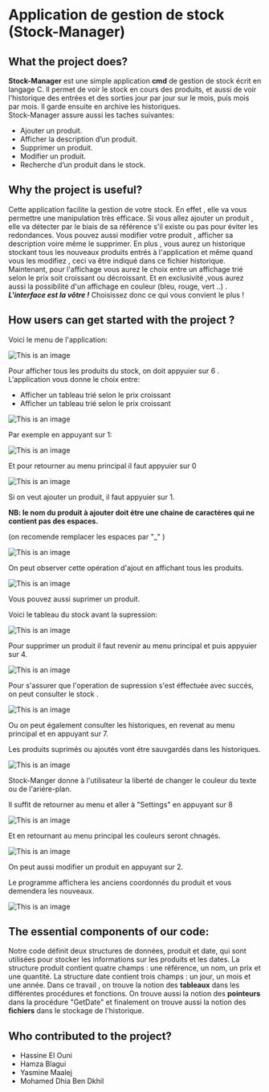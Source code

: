 # Application de gestion de stock (Stock-Manager)
## What the project does?
**Stock-Manager** est une simple application **cmd** de gestion de stock écrit en langage C.
Il permet de voir le stock en cours des produits, et aussi de voir l'historique des entrées et des sorties
jour par jour sur le mois, puis mois par mois. Il garde ensuite en archive les historiques.  
Stock-Manager assure aussi les taches suivantes:
 * Ajouter un produit.
 * Afficher la description d’un produit.
 * Supprimer un produit.
 * Modifier un produit.
 * Recherche d’un produit dans le stock.
## Why the project is useful?
Cette application facilite la gestion de votre stock. En effet , elle va vous permettre une manipulation très efficace.  Si vous allez ajouter un produit , elle va détecter par le biais de sa référence s'il existe ou pas pour éviter les redondances. Vous pouvez aussi modifier votre produit , afficher sa description voire même le supprimer. En plus , vous aurez un historique stockant tous les nouveaux produits entrés à l'application et même quand vous les modifiez , ceci va être indiqué dans ce fichier historique.
Maintenant, pour l'affichage vous aurez le choix entre un affichage trié selon le prix soit croissant ou décroissant. Et en exclusivité ,vous aurez aussi la possibilité d'un affichage en couleur (bleu, rouge, vert ..) . ***L'interface est la vôtre !*** Choisissez donc ce qui vous convient le plus !

## How users can get started with the project ?
Voici le menu de l'application:

![This is an image](https://github.com/dhia2121/Application-de-gestion-de-stock/blob/d3b645aac2cd63cb00208c75c05cae90eb8ffe82/Images%20pour%20le%20fichier%20Readme/0.png)

Pour afficher tous les produits du stock, on doit appyuier sur 6 .
L'application vous donne le choix entre: 
+ Afficher un tableau trié selon le prix croissant
+ Afficher un tableau trié selon le prix croissant

![This is an image](https://github.com/dhia2121/Application-de-gestion-de-stock/blob/95d24d67c50e1245d8955a260b2dcfcab78a869b/Images%20pour%20le%20fichier%20Readme/2.png)

Par exemple en appuyant sur 1:

![This is an image](https://github.com/dhia2121/Application-de-gestion-de-stock/blob/95d24d67c50e1245d8955a260b2dcfcab78a869b/Images%20pour%20le%20fichier%20Readme/3.png)

Et pour retourner au menu principal il faut appyuier sur 0

![This is an image](https://github.com/dhia2121/Application-de-gestion-de-stock/blob/d3b645aac2cd63cb00208c75c05cae90eb8ffe82/Images%20pour%20le%20fichier%20Readme/0.png)

Si on veut ajouter un produit, il faut appyuier sur 1. 

**NB: le nom du produit à ajouter doit étre une chaine de caractéres qui ne contient pas des espaces.**

(on recomende remplacer les espaces par "_" )


![This is an image](https://github.com/dhia2121/Application-de-gestion-de-stock/blob/95d24d67c50e1245d8955a260b2dcfcab78a869b/Images%20pour%20le%20fichier%20Readme/4.png)

On peut observer cette opération d'ajout en affichant tous les produits.

![This is an image](https://github.com/dhia2121/Application-de-gestion-de-stock/blob/2aa1fc8041ce03950d33b1535f53ebdffa6168cf/Images%20pour%20le%20fichier%20Readme/5.png)

Vous pouvez aussi suprimer un produit.

Voici le tableau du stock avant la supression:

![This is an image](https://github.com/dhia2121/Application-de-gestion-de-stock/blob/2aa1fc8041ce03950d33b1535f53ebdffa6168cf/Images%20pour%20le%20fichier%20Readme/6.png)

Pour supprimer un produit il faut revenir au menu principal et puis appyuier sur 4.

![This is an image](https://github.com/dhia2121/Application-de-gestion-de-stock/blob/2aa1fc8041ce03950d33b1535f53ebdffa6168cf/Images%20pour%20le%20fichier%20Readme/7.png)

Pour s'assurer que l'operation de supression s'est éffectuée avec succés, on peut consulter le stock .

![This is an image](https://github.com/dhia2121/Application-de-gestion-de-stock/blob/2aa1fc8041ce03950d33b1535f53ebdffa6168cf/Images%20pour%20le%20fichier%20Readme/8.png)

Ou on peut également consulter les historiques, en revenat au menu principal et en appuyant sur 7.

Les produits suprimés ou ajoutés vont étre sauvgardés dans les historiques.

![This is an image](https://github.com/dhia2121/Application-de-gestion-de-stock/blob/2aa1fc8041ce03950d33b1535f53ebdffa6168cf/Images%20pour%20le%20fichier%20Readme/9.png)

Stock-Manger donne à l'utilisateur la liberté de changer le couleur du texte ou de l'ariére-plan.

Il suffit de retourner au menu et aller à "Settings" en appuyant sur 8

![This is an image](https://github.com/dhia2121/Application-de-gestion-de-stock/blob/2aa1fc8041ce03950d33b1535f53ebdffa6168cf/Images%20pour%20le%20fichier%20Readme/11.png)

Et en retournant au menu principal les couleurs seront chnagés.

![This is an image](https://github.com/dhia2121/Application-de-gestion-de-stock/blob/2aa1fc8041ce03950d33b1535f53ebdffa6168cf/Images%20pour%20le%20fichier%20Readme/12.png)

On peut aussi modifier un produit en appuyant sur 2.

Le programme affichera les anciens coordonnés du produit et vous demendera les nouveaux.

![This is an image](https://github.com/dhia2121/Application-de-gestion-de-stock/blob/2aa1fc8041ce03950d33b1535f53ebdffa6168cf/Images%20pour%20le%20fichier%20Readme/14.png)


## The essential components of our code:

Notre code définit deux structures de données, produit et date, qui sont utilisées pour stocker les informations sur les produits et les dates. La structure produit contient quatre champs : une référence, un nom, un prix et une quantité. La structure date contient trois champs : un jour, un mois et une année.
Dans ce travail , on trouve la notion des **tableaux** dans les différentes procédures et fonctions. On trouve aussi la notion des **pointeurs** dans la procédure "GetDate"  et finalement on trouve aussi la notion des **fichiers** dans le stockage de l'historique.

## Who contributed to the project?

* Hassine El Ouni
* Hamza Blagui
* Yasmine Maalej
* Mohamed Dhia Ben Dkhil
